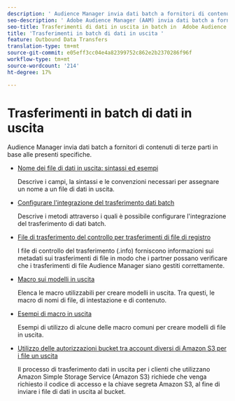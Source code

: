 ```yaml
---
description: ' Audience Manager invia dati batch a fornitori di contenuti di terze parti in base alle presenti specifiche.'
seo-description: ' Adobe Audience Manager (AAM) invia dati batch a fornitori di contenuti di terze parti in base alle presenti specifiche.'
seo-title: Trasferimenti di dati in uscita in batch in  Adobe Audience Manager (AAM)
title: 'Trasferimenti in batch di dati in uscita '
feature: Outbound Data Transfers
translation-type: tm+mt
source-git-commit: e05eff3cc04e4a82399752c862e2b2370286f96f
workflow-type: tm+mt
source-wordcount: '214'
ht-degree: 17%

---
```



# Trasferimenti in batch di dati in uscita 

 Audience Manager invia dati batch a fornitori di contenuti di terze parti in base alle presenti specifiche.

* [Nome dei file di dati in uscita: sintassi ed esempi](/help/using/integration/receiving-audience-data/batch-outbound-transfers/outbound-file-name-contents.md)

   Descrive i campi, la sintassi e le convenzioni necessari per assegnare un nome a un file di dati in uscita.

* [Configurare l&#39;integrazione del trasferimento dati batch](batch-server-configuration.md)

   Descrive i metodi attraverso i quali è possibile configurare l&#39;integrazione del trasferimento di dati batch.

* [File di trasferimento del controllo per trasferimenti di file di registro](/help/using/integration/receiving-audience-data/batch-outbound-transfers/transfer-control-files.md)

   I file di controllo del trasferimento (.info) forniscono informazioni sui metadati sui trasferimenti di file in modo che i partner possano verificare che  i trasferimenti di file Audience Manager siano gestiti correttamente.

* [Macro sui modelli in uscita](/help/using/integration/receiving-audience-data/batch-outbound-transfers/outbound-template-macros.md)

   Elenca le macro utilizzabili per creare modelli in uscita. Tra questi, le macro di nomi di file, di intestazione e di contenuto.

* [Esempi di macro in uscita](/help/using/integration/receiving-audience-data/batch-outbound-transfers/outbound-macro-examples.md)

   Esempi di utilizzo di alcune delle macro comuni per creare modelli di file in uscita.

* [Utilizzo delle autorizzazioni bucket tra account diversi di Amazon S3 per i file un uscita](/help/using/integration/receiving-audience-data/batch-outbound-transfers/authorize-s3-cross-bucket.md)

   Il processo di trasferimento dati in uscita per i clienti che utilizzano Amazon Simple Storage Service (Amazon S3) richiede che venga richiesto il codice di accesso e la chiave segreta Amazon S3, al fine di inviare i file di dati in uscita al bucket.
